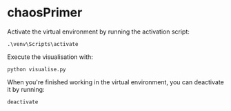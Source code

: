 # chaosPrimer

Activate the virtual environment by running the activation script:

`.\venv\Scripts\activate`

Execute the visualisation with:

`python visualise.py`

When you're finished working in the virtual environment, you can deactivate it by running:

`deactivate`
